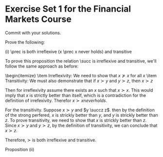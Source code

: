 # Exercise Set 1 for the Financial Markets Course

Commit with your solutions. 

Prove the following: 

(i) \prec is both irreflexive (x \prec x never holds) and transitive 

To prove this proposition the relation \succ is irreflexive and transitive, we'll follow the same approach as before: 

\begin{itemize}
\item Irreflexivity: We need to show that $x \nsucc x$ for all $x$ 
\item Transitivity: We must also demonstrate that if $x \succ y$ and $y \succ z$, then $x \succ z$

Then for irreflexivity assume there exists an $x$ such that $x \succ x$. This would imply that $x$ is strictly better than itself, which is a contradiction for the definition of irrefexivity. Therefor $x \succ x never holds$. 

For the transitivity. Suppose $x \succ y$ and $y \succz z$. then by the definition of the strong perfered, $x$ is strickly better than $y$, and $y$ is strickly better than $z$. To prove transitivity, we need to show that $x$ is strickly better than $z$. Since $x \succ y$ and $y \succ z$, by the definition of transitivity, we can conclude that $x \succ z$. 

Therefore, $\succ$ is both irreflexive and transitive. 

Proposition (ii)
